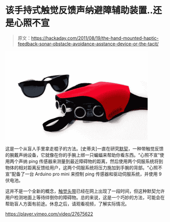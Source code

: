 # 该手持式触觉反馈声纳避障辅助装置..还是心照不宣

> 原文：<https://hackaday.com/2011/08/19/the-hand-mounted-haptic-feedback-sonar-obstacle-avoidance-asstance-device-or-the-tacit/>

[![](img/d24b7bad84085e6ce91e636fc00fbabc.png "haptic_glove_sm")](http://hackaday.com/2011/08/19/the-hand-mounted-haptic-feedback-sonar-obstacle-avoidance-asstance-device-or-the-tacit/haptic_glove_sm/)

这是一个从盲人手里拿走棍子的方法。[史蒂夫]一直在研究[默契](http://grathio.com/2011/08/meet-the-tacit-project-its-sonar-for-the-blind/ "main link")，一种带触觉反馈的腕戴声纳设备，它就像在你的手腕上绑一只蝙蝠来帮助你看东西。“心照不宣”使用两个声纳 ping 传感器来测量到最近障碍物的距离，然后使用两个伺服系统将到物体的相对距离反馈给用户，这两个伺服系统将压力施加到手腕的背部。“心照不宣”配备了一台 Arduino pro mini 来控制 ping 传感器和驱动伺服系统，并使用 9 伏电池。

这并不是一个全新的概念，[触觉头带](http://www.instructables.com/id/Haptic-Feedback-device-for-the-Visually-Impaired/ "headband")已经在网上出现了一段时间，但这种默契允许用户检测地面上等待绊倒你的障碍物。总的来说，这是一个巧妙的方法，可能会在帮助盲人方面有前途。休息之后，请观看视频，了解实际情况。

<https://player.vimeo.com/video/27675622>

</div> </body> </html>